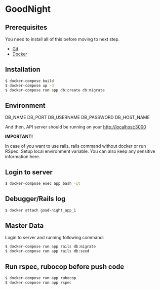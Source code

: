 # GoodNight

## Prerequisites

You need to install all of this before moving to next step.

* [Git](http://git-scm.com/)
* [Docker](https://www.docker.com/)

## Installation

```bash
$ docker-compose build
$ docker-compose up -d
$ docker-compose run app db:create db:migrate
```

## Environment

DB_NAME
DB_PORT
DB_USERNAME
DB_PASSWORD
DB_HOST_NAME

And then, API server should be running on your [http://localhost:3000](http://localhost:3000)

**IMPORTANT!**

In case of you want to use rails, rails command without docker or run RSpec. Setup local environment variable.
You can also keep any sensitive information here.

## Login to server
```bash
$ docker-compose exec app bash -it
```

## Debugger/Rails log
```bash
$ docker attach good-night_app_1
```

## Master Data

Login to server and running following command:
```bash
$ docker-compose run app rails db:migrate
$ docker-compose run app rails db:seed
```
## Run rspec, rubocop before push code
```bash
$ docker-compose run app rubocop
$ docker-compose run app rspec
```
